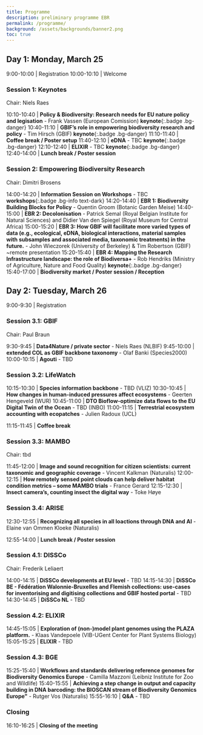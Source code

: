 ```yaml
---
title: Programme
description: preliminary programme EBR
permalink: /programme/
background: /assets/backgrounds/banner2.png
toc: true
---
```


<style>
  .table td:first-of-type {
    width: 20%;
  }
</style>

## Day 1: Monday, March 25

 9:00-10:00 | Registration
10:00-10:10 | Welcome

### Session 1: Keynotes

Chair: Niels Raes

10:10-10:40 | **Policy & Biodiversity: Research needs for EU nature policy and legisation** - Frank Vassen (European Comission) **keynote**{:.badge .bg-danger}
10:40-11:10 | **GBIF’s role in empowering biodiversity research and policy** - Tim Hirsch (GBIF) **keynote**{:.badge .bg-danger}
11:10-11:40 | **Coffee break / Poster setup** <i class="fas fa-coffee"></i>
11:40-12:10 | **eDNA** - TBC **keynote**{:.badge .bg-danger}
12:10-12:40 | **ELIXIR** - TBC **keynote**{:.badge .bg-danger}
12:40-14:00 | **Lunch break / Poster session** <i class="fas fa-coffee"></i>

### Session 2: Empowering Biodiversity Research

Chair: Dimitri Brosens

14:00-14:20 | **Information Session on Workshops** - TBC **workshops**{:.badge .bg-info text-dark}
14:20-14:40 | **EBR 1: Biodiversity Building Blocks for Policy** - Quentin Groom (Botanic Garden Meise)
14:40-15:00 | **EBR 2: Decolonisation** - Patrick Semal (Royal Belgian Institute for Natural Sciences) and Didier Van den Spiegel (Royal Museum for Central Africa)
15:00-15:20 | **EBR 3: How GBIF will facilitate more varied types of data (e.g., ecological, eDNA, biological interactions, material samples with subsamples and associated media, taxonomic treatments) in the future.** - John Wieczorek (University of Berkeley) & Tim Robertson (GBIF) ~remote presentation
15:20-15:40 | **EBR 4: Mapping the Research Infrastructure landscape: the role of Biodiversa+** - Rob Hendriks (Ministry of Agriculture, Nature and Food Quality) **keynote**{:.badge .bg-danger}
15:40-17:00 | **Biodiversity market / Poster session / Reception** <i class="fa fa-coffee"></i>

## Day 2: Tuesday, March 26

 9:00-9:30 | Registration

### Session 3.1: GBIF

Chair: Paul Braun

 9:30-9:45  | **Data4Nature / private sector** - Niels Raes (NLBIF)
 9:45-10:00 | **extended COL as GBIF backbone taxonomy** - Olaf Banki (Species2000)
10:00-10:15 | **Agouti** - TBD

### Session 3.2: LifeWatch

10:15-10:30 | **Species information backbone** - TBD (VLIZ)
10:30-10:45 | **How changes in human-induced pressures affect ecosystems** - Geerten Hengeveld (WUR)
10:45-11:00 | **DTO Bioflow-optimize data flows to the EU Digital Twin of the Ocean** - TBD (INBO)
11:00-11:15 | **Terrestrial ecosystem accounting with ecopatches** - Julien Radoux (UCL)


11:15-11:45 | **Coffee break** <i class="fas fa-coffee"></i>

### Session 3.3: MAMBO

Chair: tbd

11:45-12:00 | **Image and sound recognition for citizen scientists: current taxonomic and geographic coverage** - Vincent Kalkman (Naturalis)
12:00-12:15 | **How remotely sensed point clouds can help deliver habitat condition metrics – some MAMBO trials** - France Gerard 
12:15-12:30 | **Insect camera’s, counting insect the digital way** - Toke Høye

### Session 3.4: ARISE

12:30-12:55 | **Recognizing all species in all loactions through DNA and AI** - Elaine van Ommen Kloeke (Naturalis)

12:55-14:00 | **Lunch break / Poster session** <i class="fas fa-coffee"></i>

### Session 4.1: DISSCo

Chair: Frederik Leliaert

14:00-14:15 | **DiSSCo developments at EU level** - TBD
14:15-14:30 | **DiSSCo BE - Fédération Walonnie-Bruxelles and Flemish collections: use-cases for inventorising and digitising collections and GBIF hosted portal** - TBD
14:30-14:45 | **DiSSCo NL** - TBD

### Session 4.2: ELIXIR

14:45-15:05 | **Exploration of (non-)model plant genomes using the PLAZA platform.** - Klaas Vandepoele (VIB-UGent Center for Plant Systems Biology)
15:05-15:25 | **ELIXIR** - TBD

### Session 4.3: BGE

15:25-15:40 | **Workflows and standards delivering reference genomes for Biodiversity Genomics Europe** - Camilla Mazzoni (Leibniz Institute for Zoo and Wildlife)
15:40-15:55 | **Achieving a step change in output and capacity building in DNA barcoding: the BIOSCAN stream of Biodiversity Genomics Europe"** - Rutger Vos (Naturalis)
15:55-16:10 | **Q&A** - TBD

### Closing

16:10-16:25 | **Closing of the meeting**
